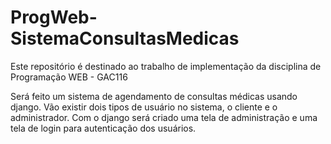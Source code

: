 # ProgWeb-SistemaConsultasMedicas
Este repositório é destinado ao trabalho de implementação da disciplina de Programação WEB - GAC116

Será feito um sistema de agendamento de consultas médicas usando django. Vão existir dois tipos de usuário no sistema, o cliente e o administrador. Com o django será criado uma tela de administração e uma tela de login para autenticação dos usuários.
